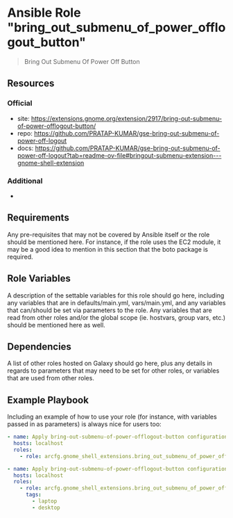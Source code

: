# Ansible Role "bring_out_submenu_of_power_offlogout_button"

> Bring Out Submenu Of Power Off Button

## Resources

### Official

- site: https://extensions.gnome.org/extension/2917/bring-out-submenu-of-power-offlogout-button/
- repo: https://github.com/PRATAP-KUMAR/gse-bring-out-submenu-of-power-off-logout
- docs:
  https://github.com/PRATAP-KUMAR/gse-bring-out-submenu-of-power-off-logout?tab=readme-ov-file#bringout-submenu-extension---gnome-shell-extension

### Additional

-

## Requirements

Any pre-requisites that may not be covered by Ansible itself or the role should be mentioned here. For instance, if the
role uses the EC2 module, it may be a good idea to mention in this section that the boto package is required.

## Role Variables

A description of the settable variables for this role should go here, including any variables that are in
defaults/main.yml, vars/main.yml, and any variables that can/should be set via parameters to the role. Any variables
that are read from other roles and/or the global scope (ie. hostvars, group vars, etc.) should be mentioned here as
well.

## Dependencies

A list of other roles hosted on Galaxy should go here, plus any details in regards to parameters that may need to be set
for other roles, or variables that are used from other roles.

## Example Playbook

Including an example of how to use your role (for instance, with variables passed in as parameters) is always nice for
users too:

```yaml
- name: Apply bring-out-submenu-of-power-offlogout-button configuration to local node
  hosts: localhost
  roles:
    - role: arcfg.gnome_shell_extensions.bring_out_submenu_of_power_offlogout_button
```

```yaml
- name: Apply bring-out-submenu-of-power-offlogout-button configuration to local node
  hosts: localhost
  roles:
    - role: arcfg.gnome_shell_extensions.bring_out_submenu_of_power_offlogout_button
      tags:
        - laptop
        - desktop
```
